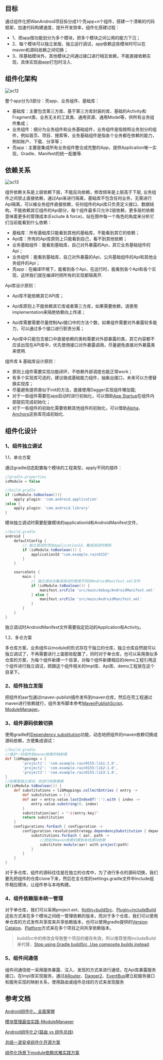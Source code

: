 ## 目标

通过组件化把WanAndroid项目拆分成1个壳app+n个组件，搭建一个清晰的代码框架，加速代码构建速度，提升开发效率，组件化搭建过程：

- 1、把app按功能划分为多个模块，把多个模块之间公用的能力下沉；
- 2、每个模块可以独立发版、独立运行调试，app依赖这些模块时可以在maven和源码依赖之间切换；
- 3、除基础模块外，其他模块之间通过接口进行相互依赖，不能直接依赖实现，具体实现由app打包时注入.

## 组件化架构

![sc12](/screenshots/sc12.png)

整个app分为3部分：壳app、业务组件、基础库：

- 基础库：主要包含第三方库、基于第三方库封装的库、基础的Activity和Fragment类，业务无关的工具类、通用资源、通用Model等，供所有业务组件集成；
- 业务组件：细分为业务组件和业务基础组件，业务组件是指按照业务划分的组件，例如首页、项目、搜索等，业务基础组件是指各个业务都在依赖的能力，例如账户、下载、分享等；
- 壳app：主要是集成所有业务组件整合成完整的App，提供Application唯一实现，Gradle、Manifest的统一配置等.

## 依赖关系

![sc13](/screenshots/sc13.png)

组件依赖关系是上层依赖下层，不能反向依赖，修改频率是上层高于下层,  业务组件之间禁止直接依赖，通过Api来进行隔离，基础库不包含任何业务，无需进行Api隔离，可以被业务组件直接依赖，任何组件的Api库只负责定义接口、数据结构，不能依赖其它组件的Api部分，每个组件最多只允许2层依赖，更多层的依赖意味着更多的管理成本(Exclude & force)，站在图中每一个角色的角度来分析它们当前能看到什么依赖：

- 基础库：所有基础库只能看到其他的基础库，不能看到其它的依赖；
- Api库：所有的Api库原则上只能看到自己，看不到其他依赖；
- 业务基础组件：能看到基础库，自己对外暴露的Api，其它业务基础组件的Api；
- 业务组件：能看到基础库，自己对外暴露的Api，公共基础组件的Api和其他业务组件的Api；
- 壳app：在编译环境下，能看到各个Api，在运行时，能看到各个Api和各个实现，这样我们就在编译时把所有的实现都隔离开.

Api库设计原则：

- Api库不能依赖其它API库；

- Api库原则上不能依赖其它库或者第三方库，如果需要依赖，请使用implementation来隔绝依赖向上传递；
- Api库需要需要尽量控制Api接口中的方法个数，如果组件需要对外暴露较多能力，可以通过多个接口进行职责分离；
- Api库中只能包含接口中直接依赖的类和需要对外部暴露的类，其它内容都不应该出现在API库中，优先使用接口对外暴露调用，尽量避免直接对外暴露类来使用.

组件库 & 基础库设计原则：

- 原则上组件需要实现功能闭环，不依赖外部调度也能正常work；
- 有多个实现库可选的，建议做成基础能力组件，抽象出接口，未来可以方便替换实现库；
- 尽量避免提供类似于init的方法，直接使用Dagger实现组件懒加载;
- 对于一些组件需要在app启动时进行初始化，可以借助[App Startup](https://developer.android.com/topic/libraries/app-startup)在组件内部提前完成初始化；
- 对于一些组件的初始化需要依赖其他组件的初始化，可以借助[Alpha](https://github.com/alibaba/alpha)、[Anchors](https://github.com/YummyLau/Anchors)这些库完成初始化.

## 组件化设计

### 1、组件独立调试

1.1、单仓方案

通过gradle动态配置每个模块的工程类型，apply不同的插件：

```groovy
//gradle.properties
isModule = false

//build.gradle
if (isModule.toBoolean()){
    apply plugin: 'com.android.application'
}else {
    apply plugin: 'com.android.library'
}
```

模块独立调试时需要配置模块的applicationId和AndroidManifest文件，

```groovy
//build.gradle
android {
    defaultConfig {
        // 独立调试时添加applicationId，集成调试时移除
        if (isModule.toBoolean()) {
            applicationId "com.example.rain9155"
        }
    }

    sourceSets {
        main {
            // 独立调试与集成调试时使用不同的AndroidManifest.xml文件
            if (isModule.toBoolean()) {
                manifest.srcFile 'src/main/debug/AndroidManifest.xml'
            } else {
                manifest.srcFile 'src/main/AndroidManifest.xml'
            }
        }
    }
}
```

独立调试时AndroidManifest文件需要指定启动的Application和Activity。

1.2、多仓方案

多仓库方案，业务组件以module的形式存在于独立的仓库，独立仓库自然就可以独立调试了，不再需要进行上面那些配置了，同时对于单仓库，也可以采用类似多仓库的方案，为每个组件新建一个目录，对每个组件新建相应的demo工程引用这个组件进行独立调试，把跟这个组件相关的Impl库、Api库、demo工程放在这个目录下。

### 2、组件独立发版

把组件的aar包通过maven-publish插件发布到maven仓库，然后在壳工程通过maven进行依赖就行，组件发布脚本参考[MavenPublishScript](https://github.com/rain9155/MavenPublishScript)、[ModuleManager](https://github.com/theCakeOfCupid/ModuleManager)。

### 3、组件源码依赖切换

使用gradle的[Dependency substitution](https://docs.gradle.org/current/userguide/resolution_rules.html#sec:dependency_substitution_rules)功能，动态地把组件的maven依赖切换成源码依赖，方便集成调试：

```groovy
//build.gradle
//维护一份组件到maven依赖的映射表
def libMappings = [
        'project1': 'com.example.rain9155:lib1:1.0',
        'project2': 'com.example.rain9155:lib2:1.0',
        'project3': 'com.example.rain9155:lib3:1.0',
]
//如果是独立调试，则进行依赖替换
if(isModule.toBoolean()) {
    def substitutions = libMappings.collectEntries { entry ->
        def substitution = [:]
        def aar = entry.value.lastIndexOf(':').with { index ->
            entry.value.substring(0, index)
        }
        substitution[aar] = ":${entry.key}"
        return substitution
    }
    configurations.forEach { configuration ->
        configuration.resolutionStrategy.dependencySubstitution { dependencySubstitutions ->
            substitutions.forEach { aar, path ->
                //把组件maven依赖切换到本地源码依赖
                substitute module(aar) with project(path)
            }
        }
    }
}
```

对于多仓库，组件的源码往往是在独立的仓库中，为了进行多仓的源码切换，我们要先把组件的仓库clone下来，然后在主仓库的settings.gradle文件中include组件相应模块，让组件参与本地构建。

### 4、组件依赖版本统一管理

对于单仓库，我们可以采用project.ext、[Kotlin+buildSrc](https://juejin.cn/post/6844903615346245646)、[Plugin+includeBuild](https://juejin.cn/post/6844904169833234439)这些方式来在多个模块之间统一管理依赖的版本，而对于多个仓库，我们可以使用单仓库的方式发布共享库来共享依赖版本，也可以使用gradle提供的[Version Catalog](https://docs.gradle.org/current/userguide/platforms.html#sub:version-catalog)、[Platform](https://docs.gradle.org/current/userguide/platforms.html#sub:using-platform-to-control-transitive-deps)方式来在多个项目之间共享依赖版本。

> buildSrc中的修改会导致整个项目的缓存失效，所以推荐使用includeBuild来代替，[Stop using Gradle buildSrc, Use composite builds instead](https://proandroiddev.com/stop-using-gradle-buildsrc-use-composite-builds-instead-3c38ac7a2ab3).

### 5、组件间通信

组件间通信统一采用服务暴露、注入、发现的方式来进行通信，在Api库暴露服务接口，在Impl库实现服务，通过[ARouter](https://github.com/alibaba/ARouter)、[Dagger2](https://github.com/google/dagger)、[EventBus](https://github.com/greenrobot/EventBus)建立起服务接口和服务实现的映射关系，使用路由或组件总线的方式来发现服务

## 参考文档

[Android组件化，全面掌握](https://juejin.cn/post/6881116198889586701)

[模块管理最佳实践-ModuleManager](https://juejin.cn/post/6986326399296471053#heading-9)

[Android组件化之(路由 vs 组件总线)](https://juejin.cn/post/6844903582374821901?share_token=6d6f0fd3-5148-4556-95b0-89346adc2e31)

[总结一波安卓组件化开源方案](https://juejin.cn/post/6844903565035569166)

[组件化场景下module依赖优雅实践方案](https://juejin.cn/post/6925629544946892813)
